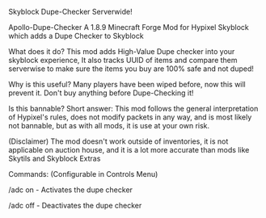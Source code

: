 Skyblock Dupe-Checker Serverwide!

Apollo-Dupe-Checker A 1.8.9 Minecraft Forge Mod for Hypixel Skyblock which adds a Dupe Checker to Skyblock

What does it do? This mod adds High-Value Dupe checker into your skyblock experience, It also tracks UUID of items and compare them serverwise to make sure the items you buy are 100% safe and not duped!

Why is this useful? Many players have been wiped before, now this will prevent it. Don't buy anything before Dupe-Checking it!

Is this bannable? Short answer: This mod follows the general interpretation of Hypixel's rules, does not modify packets in any way, and is most likely not bannable, but as with all mods, it is use at your own risk.

(Disclaimer) The mod doesn't work outside of inventories, it is not applicable on auction house, and it is a lot more accurate than mods like Skytils and Skyblock Extras

Commands: (Configurable in Controls Menu)

/adc on - Activates the dupe checker

/adc off - Deactivates the dupe checker
